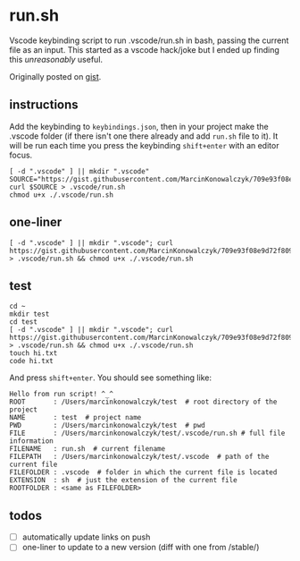 # run.sh

Vscode keybinding script to run .vscode/run.sh in bash, passing the current file as an input. This started as a vscode hack/joke but I ended up finding this *unreasonably* useful.

Originally posted on [gist](https://gist.github.com/MarcinKonowalczyk/709e93f08e9d72f8092acd5b8d34c81f).

## instructions

Add the keybinding to `keybindings.json`, then in your project make the .vscode folder (if there isn't one there already and add `run.sh` file to it). It will be run each time you press the keybinding `shift+enter` with an editor focus.

```
[ -d ".vscode" ] || mkdir ".vscode"
SOURCE="https://gist.githubusercontent.com/MarcinKonowalczyk/709e93f08e9d72f8092acd5b8d34c81f/raw/2a1de7e14c654f48c1cdfd8ab50fe00d067c0024/run.sh"
curl $SOURCE > .vscode/run.sh
chmod u+x ./.vscode/run.sh
```

## one-liner

```
[ -d ".vscode" ] || mkdir ".vscode"; curl https://gist.githubusercontent.com/MarcinKonowalczyk/709e93f08e9d72f8092acd5b8d34c81f/raw/2a1de7e14c654f48c1cdfd8ab50fe00d067c0024/run.sh > .vscode/run.sh && chmod u+x ./.vscode/run.sh
```

## test

```
cd ~
mkdir test
cd test
[ -d ".vscode" ] || mkdir ".vscode"; curl https://gist.githubusercontent.com/MarcinKonowalczyk/709e93f08e9d72f8092acd5b8d34c81f/raw/2a1de7e14c654f48c1cdfd8ab50fe00d067c0024/run.sh > .vscode/run.sh && chmod u+x ./.vscode/run.sh
touch hi.txt
code hi.txt
```

And press `shift+enter`. You should see something like:

```
Hello from run script! ^_^
ROOT       : /Users/marcinkonowalczyk/test  # root directory of the project
NAME       : test  # project name
PWD        : /Users/marcinkonowalczyk/test  # pwd
FILE       : /Users/marcinkonowalczyk/test/.vscode/run.sh # full file information
FILENAME   : run.sh  # current filename
FILEPATH   : /Users/marcinkonowalczyk/test/.vscode  # path of the current file
FILEFOLDER : .vscode  # folder in which the current file is located
EXTENSION  : sh  # just the extension of the current file
ROOTFOLDER : <same as FILEFOLDER>
```

## todos

- [ ] automatically update links on push
- [ ] one-liner to update to a new version (diff with one from /stable/)